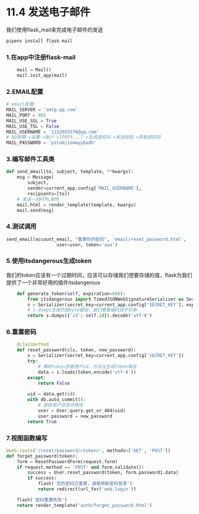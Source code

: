 # 11.4 发送电子邮件

我们使用flask_mail来完成电子邮件的发送
```python
pipenv install flask-mail
```

### 1.在app中注册flask-mail
```python
    mail = Mail()
    mail.init_app(mail)
```

### 2.EMAIL配置
```python
# email配置
MAIL_SERVER = 'smtp.qq.com'
MAIL_PORT = 465
MAIL_USE_SSL = True
MAIL_USE_TSL = False
MAIL_USERNAME = '1152057576@qq.com'
# QQ邮箱->设置->账户->[POP3...]->生成授权码->发送短信->获取授权码
MAIL_PASSWORD = 'pstomjiomwyybadh'
```

### 3.编写邮件工具类
```python
def send_email(to, subject, template, **kwargs):
    msg = Message(
        subject,
        sender=current_app.config['MAIL_USERNAME'],
        recipients=[to])
    # 发送一封HTML邮件
    mail.html = render_template(template, kwargs)
    mail.send(msg)
```

### 4.测试调用
```python
send_email(account_email, "重置你的密码", 'email/reset_password.html',
                   user=user, token='aaa')
```

### 5.使用itsdangerous生成token

我们的token应该有一个过期时间，应该可以存储我们想要存储的值，flask为我们提供了一个非常好用的插件itsdangerous
```python
    def generate_token(self, expiration=600):
        from itsdangerous import TimedJSONWebSignatureSerializer as Serializer
        s = Serializer(secret_key=current_app.config['SECRET_KEY'], expires_in=expiration)
        # s.dumps生成的是byte数组，我们需要编码成字符串
        return s.dumps({'id': self.id}).decode('utf-8')
```

### 6.重置密码
```python
    @classmethod
    def reset_password(cls, token, new_password):
        s = Serializer(secret_key=current_app.config['SECRET_KEY'])
        try:
            # 解析token获取用户id，方法与生成token相反
            data = s.loads(token.encode('utf-8'))
        except:
            return False
        
        uid = data.get(id)
        with db.auto_commit():
            # 获取用户信息并修改
            user = User.query.get_or_404(uid)
            user.password = new_password
        return True
```


### 7.视图函数编写
```python
@web.route('/reset/password/<token>', methods=['GET', 'POST'])
def forget_password(token):
    form = ResetPasswordForm(request.form)
    if request.method == 'POST' and form.validate():
        success = User.reset_password(token, form.password1.data)
        if success:
            flash('您的密码已重置，请使用新密码登录')
            return redirect(url_for('web.login'))

    flash('密码重置失败')
    return render_template('auth/forget_password.html')
```